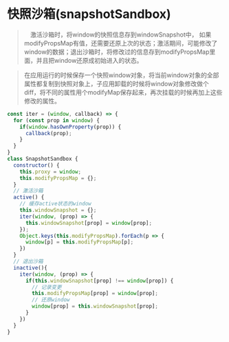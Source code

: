# 快照沙箱(snapshotSandbox)
>  激活沙箱时，将window的快照信息存到windowSnapshot中， 如果modifyPropsMap有值，还需要还原上次的状态；激活期间，可能修改了window的数据；退出沙箱时，将修改过的信息存到modifyPropsMap里面，并且把window还原成初始进入的状态。

> 在应用运行的时候保存一个快照window对象，将当前window对象的全部属性都复制到快照对象上，子应用卸载的时候将window对象修改做个diff，将不同的属性用个modifyMap保存起来，再次挂载的时候再加上这些修改的属性。

```js
const iter = (window, callback) => {
  for (const prop in window) {
    if(window.hasOwnProperty(prop)) {
      callback(prop);
    }
  }
}
class SnapshotSandbox {
  constructor() {
    this.proxy = window;
    this.modifyPropsMap = {};
  }
  // 激活沙箱
  active() {
    // 缓存active状态的window
    this.windowSnapshot = {};
    iter(window, (prop) => {
      this.windowSnapshot[prop] = window[prop];
    });
    Object.keys(this.modifyPropsMap).forEach(p => {
      window[p] = this.modifyPropsMap[p];
    })
  }
  // 退出沙箱
  inactive(){
    iter(window, (prop) => {
      if(this.windowSnapshot[prop] !== window[prop]) {
        // 记录变更
        this.modifyPropsMap[prop] = window[prop];
        // 还原window
        window[prop] = this.windowSnapshot[prop];
      }
    })
  }
}

```